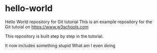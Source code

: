 # hello-world
Hello World repository for Git tutorial
This is an example repository for the Git tutoial on https://www.w3schools.com

This repository is built step by step in the tutorial.

It now includes something stupid
What am I even doing
